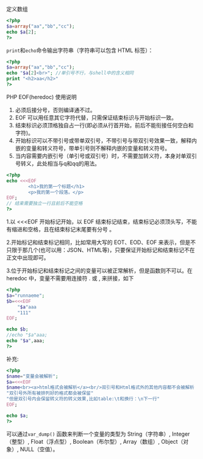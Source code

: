 定义数组
```php
<?php
$a=array("aa","bb","cc");
echo $a[2];
?>
```
`print`和`echo`命令输出字符串（字符串可以包含 HTML 标签）：
```php
<?php
$a=array("aa","bb","cc");
echo "$a[2]<br>"; //单引号不行，与shell中的含义相同
print "<h2>aa</h2>"
?>
```
PHP EOF(heredoc) 使用说明
1. 必须后接分号，否则编译通不过。
2. EOF 可以用任意其它字符代替，只需保证结束标识与开始标识一致。
3. 结束标识必须顶格独自占一行(即必须从行首开始，前后不能衔接任何空白和字符)。
4. 开始标识可以不带引号或带单双引号，不带引号与带双引号效果一致，解释内嵌的变量和转义符号，带单引号则不解释内嵌的变量和转义符号。
5. 当内容需要内嵌引号（单引号或双引号）时，不需要加转义符，本身对单双引号转义，此处相当与q和qq的用法。
```php
<?php
echo <<<EOF
        <h1>我的第一个标题</h1>
        <p>我的第一个段落。</p>
EOF;
// 结束需要独立一行且前后不能空格
?>
```
1.以 <<<EOF 开始标记开始，以 EOF 结束标记结束，结束标记必须顶头写，不能有缩进和空格，且在结束标记末尾要有分号 。

2.开始标记和结束标记相同，比如常用大写的 EOT、EOD、EOF 来表示，但是不只限于那几个(也可以用：JSON、HTML等)，只要保证开始标记和结束标记不在正文中出现即可。

3.位于开始标记和结束标记之间的变量可以被正常解析，但是函数则不可以。在 heredoc 中，变量不需要用连接符 . 或 , 来拼接，如下
```php
<?php
$a="runnaeme";
$b=<<<EOF
    "$a"aaa
    "111"
EOF;

echo $b;
//echo "$a"aaa;
echo "$a",aaa;
?>
```
补充:
```php
<?php
$name="变量会被解析";
$a=<<<EOF
$name<br><a>html格式会被解析</a><br/>双引号和Html格式外的其他内容都不会被解析
"双引号外所有被排列好的格式都会被保留"
"但是双引号内会保留转义符的转义效果,比如table:\t和换行：\n下一行"
EOF;

echo $a;
?>
```
可以通过`var_dump()` 函数来判断一个变量的类型为
String（字符串）, Integer（整型）, Float（浮点型）, Boolean（布尔型）, Array（数组）, Object（对象）, NULL（空值）。
